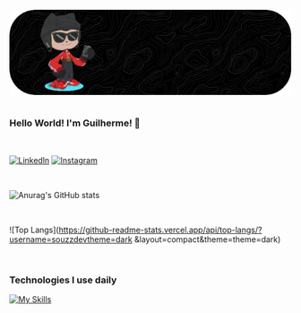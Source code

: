 <div style="display: inline_block"></br>
    <img align="center" alt="html5" src="github-header-image (1).png"/>
</div>

<br>

### Hello World! I'm Guilherme! 👋

<br>

[![Linkedln](https://img.shields.io/badge/LinkedIn-0077B5?style=for-the-badge&logo=linkedin&logoColor=white)](https://www.linkedin.com/in/guilhermesouzadev/)
[![Instagram](https://img.shields.io/badge/Instagram-E4405F?style=for-the-badge&logo=instagram&logoColor=white)](https://www.instagram.com/_illuminatedsouza/)





<br>

![Anurag's GitHub stats](https://github-readme-stats.vercel.app/api?username=souzzdev&show_icons=true&theme=dark)

<br>

![Top Langs](https://github-readme-stats.vercel.app/api/top-langs/?username=souzzdevtheme=dark
&layout=compact&theme=theme=dark)

<br>

### Technologies I use daily
[![My Skills](https://skillicons.dev/icons?i=html,css,js,python,c)](https://skillicons.dev)
